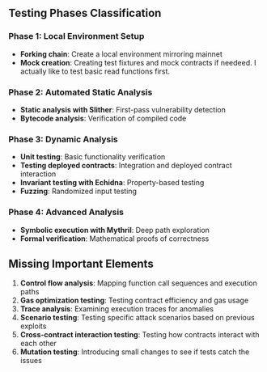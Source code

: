 ## Testing Phases Classification

### Phase 1: Local Environment Setup

- **Forking chain**: Create a local environment mirroring mainnet
- **Mock creation**: Creating test fixtures and mock contracts if needeed. I actually like to test basic read functions first.

### Phase 2: Automated Static Analysis

- **Static analysis with Slither**: First-pass vulnerability detection
- **Bytecode analysis**: Verification of compiled code

### Phase 3: Dynamic Analysis

- **Unit testing**: Basic functionality verification
- **Testing deployed contracts**: Integration and deployed contract interaction
- **Invariant testing with Echidna**: Property-based testing
- **Fuzzing**: Randomized input testing

### Phase 4: Advanced Analysis

- **Symbolic execution with Mythril**: Deep path exploration
- **Formal verification**: Mathematical proofs of correctness 

## Missing Important Elements

1. **Control flow analysis**: Mapping function call sequences and execution paths
2. **Gas optimization testing**: Testing contract efficiency and gas usage
3. **Trace analysis**: Examining execution traces for anomalies
4. **Scenario testing**: Testing specific attack scenarios based on previous exploits
5. **Cross-contract interaction testing**: Testing how contracts interact with each other
6. **Mutation testing**: Introducing small changes to see if tests catch the issues
